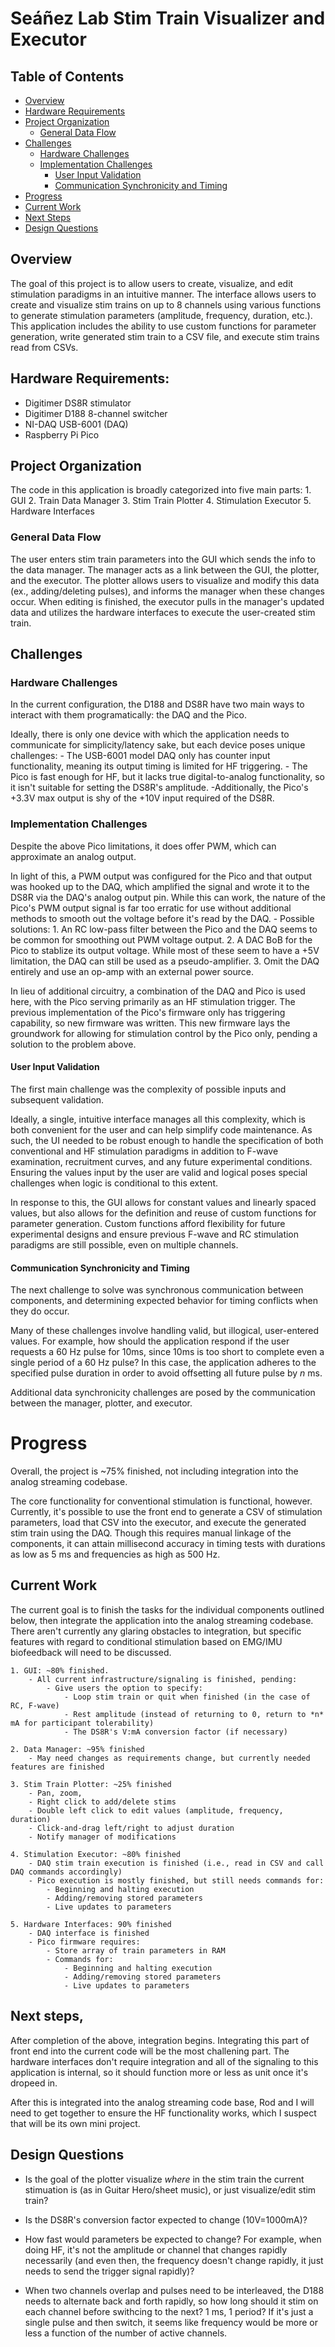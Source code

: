 # Seáñez Lab Stim Train Visualizer and Executor

## Table of Contents
- [Overview](#overview)
- [Hardware Requirements](#hardware-requirements)
- [Project Organization](#project-organization)
  - [General Data Flow](#general-data-flow)
- [Challenges](#challenges)
  - [Hardware Challenges](#hardware-challenges)
  - [Implementation Challenges](#implementation-challenges)
    - [User Input Validation](#user-input-validation)
    - [Communication Synchronicity and Timing](#communication-synchronicity-and-timing)
- [Progress](#progress)
- [Current Work](#current-work)
- [Next Steps](#next-steps)
- [Design Questions](#design-questions)

## Overview
The goal of this project is to allow users to create, visualize, and edit stimulation paradigms in an intuitive manner. The interface allows users to create and visualize stim trains on up to 8 channels using various functions to generate stimulation parameters (amplitude, frequency, duration, etc.). This application includes the ability to use custom functions for parameter generation, write generated stim train to a CSV file, and execute stim trains read from CSVs.

## Hardware Requirements:
- Digitimer DS8R stimulator
- Digitimer D188 8-channel switcher
- NI-DAQ USB-6001 (DAQ)
- Raspberry Pi Pico

## Project Organization
The code in this application is broadly categorized into five main parts:
    1. GUI
    2. Train Data Manager
    3. Stim Train Plotter
    4. Stimulation Executor
    5. Hardware Interfaces

### General Data Flow
The user enters stim train parameters into the GUI which sends the info to the data manager. The manager acts as a link between the GUI, the plotter, and the executor. The plotter allows users to visualize and modify this data (ex., adding/deleting pulses), and informs the manager when these changes occur. When editing is finished, the executor pulls in the manager's updated data and utilizes the hardware interfaces to execute the user-created stim train.

## Challenges
### Hardware Challenges
In the current configuration, the D188 and DS8R have two main ways to interact with them programatically: the DAQ and the Pico. 

Ideally, there is only one device with which the application needs to communicate for simplicity/latency sake, but each device poses unique challenges:
    - The USB-6001 model DAQ only has counter input functionality, meaning its output timing is limited for HF triggering.
    - The Pico is fast enough for HF, but it lacks true digital-to-analog functionality, so it isn't suitable for setting the DS8R's amplitude.
        -Additionally, the Pico's +3.3V max output is shy of the +10V input required of the DS8R.
        
### Implementation Challenges
Despite the above Pico limitations, it does offer PWM, which can approximate an analog output. 

In light of this, a PWM output was configured for the Pico and that output was hooked up to the DAQ, which amplified the signal and wrote it to the DS8R via the DAQ's analog output pin. While this can work, the nature of the Pico's PWM output signal is far too erratic for use without additional methods to smooth out the voltage before it's read by the DAQ.
    - Possible solutions:
        1. An RC low-pass filter between the Pico and the DAQ seems to be common for smoothing out PWM voltage output.
        2. A DAC BoB for the Pico to stablize its output voltage. While most of these seem to have a +5V limitation, the DAQ can still be used as a pseudo-amplifier.
        3. Omit the DAQ entirely and use an op-amp with an external power source.

In lieu of additional circuitry, a combination of the DAQ and Pico is used here, with the Pico serving primarily as an HF stimulation trigger. The previous implementation of the Pico's firmware only has triggering capability, so new firmware was written. This new firmware lays the groundwork for allowing for stimulation control by the Pico only, pending a solution to the problem above.

#### User Input Validation
The first main challenge was the complexity of possible inputs and subsequent validation. 

Ideally, a single, intuitive interface manages all this complexity, which is both convenient for the user and can help simplify code maintenance. As such, the UI needed to be robust enough to handle the specification of both conventional and HF stimulation paradigms in addition to F-wave examination, recruitment curves, and any future experimental conditions. Ensuring the values input by the user are valid and logical poses special challenges when logic is conditional to this extent.

In response to this, the GUI allows for constant values and linearly spaced values, but also allows for the definition and reuse of custom functions for parameter generation. Custom functions afford flexibility for future experimental designs and ensure previous F-wave and RC stimulation paradigms are still possible, even on multiple channels.

#### Communication Synchronicity and Timing
The next challenge to solve was synchronous communication between components, and determining expected behavior for timing conflicts when they do occur.

Many of these challenges involve handling valid, but illogical, user-entered values. For example, how should the application respond if the user requests a 60 Hz pulse for 10ms, since 10ms is too short to complete even a single period of a 60 Hz pulse? In this case, the application adheres to the specified pulse duration in order to avoid offsetting all future pulse by *n* ms. 

Additional data synchronicity challenges are posed by the communication between the manager, plotter, and executor.

# Progress
Overall, the project is ~75% finished, not including integration into the analog streaming codebase.

The core functionality for conventional stimulation is functional, however. Currently, it's possible to use the front end to generate a CSV of stimulation parameters, load that CSV into the executor, and execute the generated stim train using the DAQ. Though this requires manual linkage of the components, it can attain millisecond accuracy in timing tests with durations as low as 5 ms and frequencies as high as 500 Hz.

## Current Work
The current goal is to finish the tasks for the individual components outlined below, then integrate the application into the analog streaming codebase. There aren't currently any glaring obstacles to integration, but specific features with regard to conditional stimulation based on EMG/IMU biofeedback will need to be discussed.

    1. GUI: ~80% finished.
        - All current infrastructure/signaling is finished, pending:
            - Give users the option to specify:
                - Loop stim train or quit when finished (in the case of RC, F-wave)
                - Rest amplitude (instead of returning to 0, return to *n* mA for participant tolerability)
                - The DS8R's V:mA conversion factor (if necessary)

    2. Data Manager: ~95% finished
        - May need changes as requirements change, but currently needed features are finished

    3. Stim Train Plotter: ~25% finished
        - Pan, zoom,
        - Right click to add/delete stims
        - Double left click to edit values (amplitude, frequency, duration)
        - Click-and-drag left/right to adjust duration
        - Notify manager of modifications

    4. Stimulation Executor: ~80% finished
        - DAQ stim train execution is finished (i.e., read in CSV and call DAQ commands accordingly)
        - Pico execution is mostly finished, but still needs commands for:
            - Beginning and halting execution
            - Adding/removing stored parameters
            - Live updates to parameters

    5. Hardware Interfaces: 90% finished
        - DAQ interface is finished
        - Pico firmware requires:
            - Store array of train parameters in RAM
            - Commands for:
                - Beginning and halting execution
                - Adding/removing stored parameters
                - Live updates to parameters

## Next steps,
After completion of the above, integration begins. Integrating this part of front end into the current code will be the most challening part.
The hardware interfaces don't require integration and all of the signaling to this application is internal, so it should function more or less as unit once it's dropeed in. 

After this is integrated into the analog streaming code base, Rod and I will need to get together to ensure the HF functionality works, which I suspect that will be its own mini project.

## Design Questions
- Is the goal of the plotter visualize *where* in the stim train the current stimuation is (as in Guitar Hero/sheet music), or just visualize/edit stim train?

- Is the DS8R's conversion factor expected to change (10V=1000mA)?

- How fast would parameters be expected to change? For example, when doing HF, it's not the amplitude or channel that changes rapidly necessarily (and even then, the frequency doesn't change rapidly, it just needs to send the trigger signal rapidly)?

- When two channels overlap and pulses need to be interleaved, the D188 needs to alternate back and forth rapidly, so how long should it stim on each channel before swithcing to the next? 1 ms, 1 period? If it's just a single pulse and then switch, it seems like frequency would be more or less a function of the number of active channels.